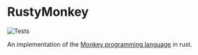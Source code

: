 # RustyMonkey
![Tests](https://github.com/gerardabello/rusty-monkey/workflows/Tests/badge.svg)

An implementation of the [Monkey programming language](https://monkeylang.org/) in rust.
